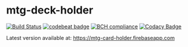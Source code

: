 # mtg-deck-holder

[![Build Status](https://github.com/daymosik/mtg-card-holder/workflows/build/badge.svg)](https://github.com/daymosik/mtg-card-holder/actions?query=workflow%3Abuild)
[![codebeat badge](https://codebeat.co/badges/e656c153-112e-4c47-b9c9-9773004bbd30)](https://codebeat.co/projects/github-com-daymosik-mtg-card-holder-master)
[![BCH compliance](https://bettercodehub.com/edge/badge/daymosik/mtg-card-holder?branch=master)](https://bettercodehub.com/)
[![Codacy Badge](https://app.codacy.com/project/badge/Grade/23aef49d4bb04b568cfebc5e7f0f0a19)](https://www.codacy.com/gh/daymosik/mtg-card-holder/dashboard?utm_source=github.com&utm_medium=referral&utm_content=daymosik/mtg-card-holder&utm_campaign=Badge_Grade)

Latest version available at: https://mtg-card-holder.firebaseapp.com

